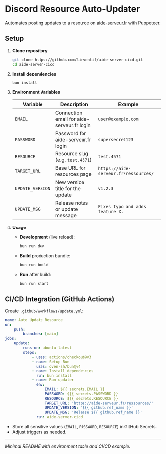 # Discord Resource Auto-Updater

Automates posting updates to a resource on [aide-serveur.fr](https://aide-serveur.fr) with Puppeteer.

## Setup

1. **Clone repository**

    ```bash
    git clone https://github.com/linventif/aide-server-cicd.git
    cd aide-server-cicd
    ```

2. **Install dependencies**

    ```bash
    bun install
    ```

3. **Environment Variables**

    | Variable         | Description                                | Example                               |
    | ---------------- | ------------------------------------------ | ------------------------------------- |
    | `EMAIL`          | Connection email for aide-serveur.fr login | `user@example.com`                    |
    | `PASSWORD`       | Password for aide-serveur.fr login         | `supersecret123`                      |
    | `RESOURCE`       | Resource slug (e.g. `test.4571`)           | `test.4571`                           |
    | `TARGET_URL`     | Base URL for resources page                | `https://aide-serveur.fr/ressources/` |
    | `UPDATE_VERSION` | New version title for the update           | `v1.2.3`                              |
    | `UPDATE_MSG`     | Release notes or update message            | `Fixes typo and adds feature X.`      |

4. **Usage**

    - **Development** (live reload):

        ```bash
        bun run dev
        ```

    - **Build** production bundle:

        ```bash
        bun run build
        ```

    - **Run** after build:
        ```bash
        bun run start
        ```

## CI/CD Integration (GitHub Actions)

Create `.github/workflows/update.yml`:

```yaml
name: Auto Update Resource
on:
    push:
        branches: [main]
jobs:
    update:
        runs-on: ubuntu-latest
        steps:
            - uses: actions/checkout@v3
            - name: Setup Bun
              uses: oven-sh/bun@v4
            - name: Install dependencies
              run: bun install
            - name: Run updater
              env:
                  EMAIL: ${{ secrets.EMAIL }}
                  PASSWORD: ${{ secrets.PASSWORD }}
                  RESOURCE: ${{ secrets.RESOURCE }}
                  TARGET_URL: 'https://aide-serveur.fr/ressources/'
                  UPDATE_VERSION: '${{ github.ref_name }}'
                  UPDATE_MSG: 'Release ${{ github.ref_name }}'
              run: aide-server-cicd
```

-   Store all sensitive values (`EMAIL`, `PASSWORD`, `RESOURCE`) in GitHub Secrets.
-   Adjust triggers as needed.

---

_Minimal README with environment table and CI/CD example._
